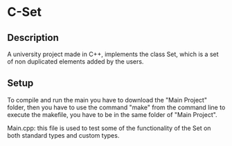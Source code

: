 # C-Set

## Description
A university project made in C++, implements the class Set, which is a set of non duplicated elements added by the users.

## Setup
To compile and run the main you have to download the "Main Project" folder, then you have to use the command "make" from the command line
to execute the makefile, you have to be in the same folder of "Main Project".

Main.cpp: this file is used to test some of the functionality of the Set on both standard types and custom types.
